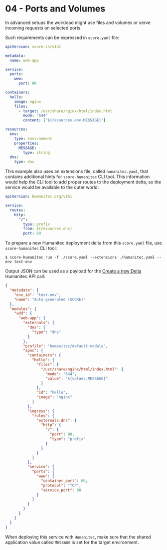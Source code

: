 # 04 - Ports and Volumes

In advanced setups the workload might use files and volumes or serve incoming requests on selected ports.

Such requirements can be expressed in `score.yaml` file:

```yaml
apiVersion: score.sh/v1b1

metadata:
  name: web-app

service:
  ports:
    www:
      port: 80

containers:
  hello:
    image: nginx
    files:
      - target: /usr/share/nginx/html/index.html
        mode: "644"
        content: ["${resources.env.MESSAGE}"]

resources:
  env:
    type: environment
    properties:
      MESSAGE:
        type: string
  dns:
    type: dns
```

This example also uses an extensions file, called `humanitec.yaml`, that contains additional hints for `score-humanitec` CLI tool. This information would help the CLI tool to add proper routes to the deployment delta, so the service would be available to the outer world:

```yaml
apiVersion: humanitec.org/v1b1

service:
  routes:
    http:
      "/":
        type: prefix
        from: ${resources.dns}
        port: 80
```

To prepare a new Humanitec deployment delta from this `score.yaml` file, use `score-humanitec` CLI tool:

```console
$ score-humanitec run -f ./score.yaml --extensions ./humanitec.yaml --env test-env
```

Output JSON can be used as a payload for the [Create a new Delta](https://api-docs.humanitec.com/#tag/Delta/paths/~1orgs~1%7BorgId%7D~1apps~1%7BappId%7D~1deltas/post) Humanitec API call:

```json
{
  "metadata": {
    "env_id": "test-env",
    "name": "Auto-generated (SCORE)"
  },
  "modules": {
    "add": {
      "web-app": {
        "externals": {
          "dns": {
            "type": "dns"
          }
        },
        "profile": "humanitec/default-module",
        "spec": {
          "containers": {
            "hello": {
              "files": {
                "/usr/share/nginx/html/index.html": {
                  "mode": "644",
                  "value": "${values.MESSAGE}"
                }
              },
              "id": "hello",
              "image": "nginx"
            }
          },
          "ingress": {
            "rules": {
              "externals.dns": {
                "http": {
                  "/": {
                    "port": 80,
                    "type": "prefix"
                  }
                }
              }
            }
          },
          "service": {
            "ports": {
              "www": {
                "container_port": 80,
                "protocol": "TCP",
                "service_port": 80
              }
            }
          }
        }
      }
    }
  }
}
```

When deploying this service with `Humanitec`, make sure that the shared application value called `MESSAGE` is set for the target environment.